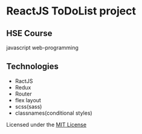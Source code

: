 # ReactJS ToDoList project
## HSE Course

javascript web-programming

## Technologies
- RactJS
- Redux
- Router
- flex layout
- scss(sass)
- classnames(conditional styles)

Licensed under the [MIT License](LICENSE)
